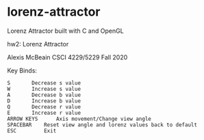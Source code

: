 # lorenz-attractor
Lorenz Attractor built with C and OpenGL

hw2: Lorenz Attractor

Alexis McBeain
CSCI 4229/5229 Fall 2020


Key Binds:

	S  	 	Decrease s value
	W 	 	Increase s value
	A 	 	Decrease b value
	D 	 	Increase b value
	Q 		Decrease r value
	E 		Increase r value
	ARROW KEYS  	Axis movement/Change view angle
	SPACEBAR 	Reset view angle and lorenz values back to default
	ESC 		Exit

